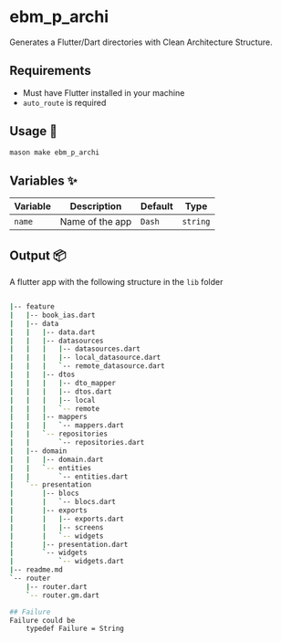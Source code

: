 # ebm_p_archi

Generates a Flutter/Dart directories with Clean Architecture Structure.

## Requirements

- Must have Flutter installed in your machine
- `auto_route`  is required

## Usage 🚀

```sh
mason make ebm_p_archi
```

## Variables ✨

| Variable        | Description                | Default                                        | Type     |
| --------------- | -------------------------- | ---------                                      | -------- |
| `name`          | Name of the app            | `Dash`                                    | `string` |

## Output 📦

A flutter app with the following structure in the ```lib``` folder

```sh

|-- feature
|   |-- book_ias.dart
|   |-- data
|   |   |-- data.dart
|   |   |-- datasources
|   |   |   |-- datasources.dart
|   |   |   |-- local_datasource.dart
|   |   |   `-- remote_datasource.dart
|   |   |-- dtos
|   |   |   |-- dto_mapper
|   |   |   |-- dtos.dart
|   |   |   |-- local
|   |   |   `-- remote
|   |   |-- mappers
|   |   |   `-- mappers.dart
|   |   `-- repositories
|   |       `-- repositories.dart
|   |-- domain
|   |   |-- domain.dart
|   |   `-- entities
|   |       `-- entities.dart
|   `-- presentation
|       |-- blocs
|       |   `-- blocs.dart
|       |-- exports
|       |   |-- exports.dart
|       |   |-- screens
|       |   `-- widgets
|       |-- presentation.dart
|       `-- widgets
|           `-- widgets.dart
|-- readme.md
`-- router
    |-- router.dart
    `-- router.gm.dart

## Failure
Failure could be 
    typedef Failure = String

